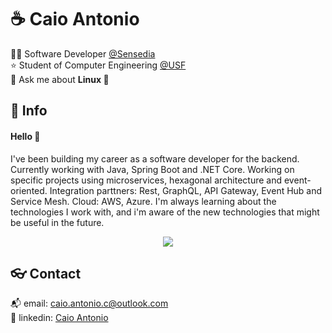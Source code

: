# :coffee: Caio Antonio

:technologist: Software Developer [@Sensedia](https://github.com/Sensedia)  
:star: Student of Computer Engineering [@USF](https://www.usf.edu.br/)  
💬 Ask me about **Linux 🐧**

## :speech_balloon: Info

#### Hello :wave:

I've been building my career as a software developer for the backend. Currently working with Java, Spring Boot and .NET Core. Working on specific projects using microservices, hexagonal architecture and event-oriented. Integration parttners: Rest, GraphQL, API Gateway, Event Hub and Service Mesh. Cloud: AWS, Azure. I'm always learning about the technologies I work with, and i'm aware of the new technologies that might be useful in the future.

<div align="center">
  <img src="https://github-readme-stats.vercel.app/api/top-langs/?count_private=true&username=ca1o19c&layout=compact&theme=radical"/> 
</div>

## :eyeglasses: Contact

:mailbox_with_mail: email: [caio.antonio.c@outlook.com](mailto:caiocichetti08@gmail.com)  
:link: linkedin: [Caio Antonio](https://www.linkedin.com/in/caio-antonio-cichetti-roberto/)
